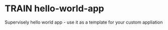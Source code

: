 # TRAIN hello-world-app
Supervisely hello world app - use it as a template for your custom appliation
